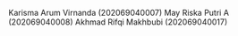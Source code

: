 Karisma Arum Virnanda (202069040007)
May Riska Putri A (202069040008)
Akhmad Rifqi Makhbubi (202069040017)
